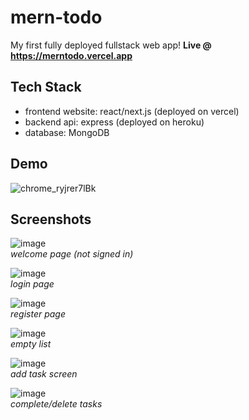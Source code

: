 # mern-todo
My first fully deployed fullstack web app!
**Live @ https://merntodo.vercel.app**

## Tech Stack
- frontend website: react/next.js (deployed on vercel)
- backend api: express (deployed on heroku)
- database: MongoDB

## Demo
![chrome_ryjrer7lBk](https://user-images.githubusercontent.com/38377327/171059148-e3831e16-1ec0-4e43-9a18-02110fecaa40.gif)

## Screenshots
![image](https://user-images.githubusercontent.com/38377327/171058107-464e7b97-48b1-4623-afd7-bb6124166da1.png)
<br>*welcome page (not signed in)*

![image](https://user-images.githubusercontent.com/38377327/171058226-fa3c7aae-747a-4dfa-9ac0-486009381254.png)
<br>*login page*

![image](https://user-images.githubusercontent.com/38377327/171058265-5f3713ee-ae4b-45ff-8303-9f11ffd0a8eb.png)
<br>*register page*

![image](https://user-images.githubusercontent.com/38377327/171058320-35e5982f-2ce5-4486-8d66-2a0f3a5b190a.png)
<br>*empty list*

![image](https://user-images.githubusercontent.com/38377327/171058368-3abf80c1-9c0d-4c79-a6d0-6bd2ee6bca20.png)
<br>*add task screen*

![image](https://user-images.githubusercontent.com/38377327/171058451-c3106520-d54b-46f0-84b0-373b93d1408e.png)
<br>*complete/delete tasks*
